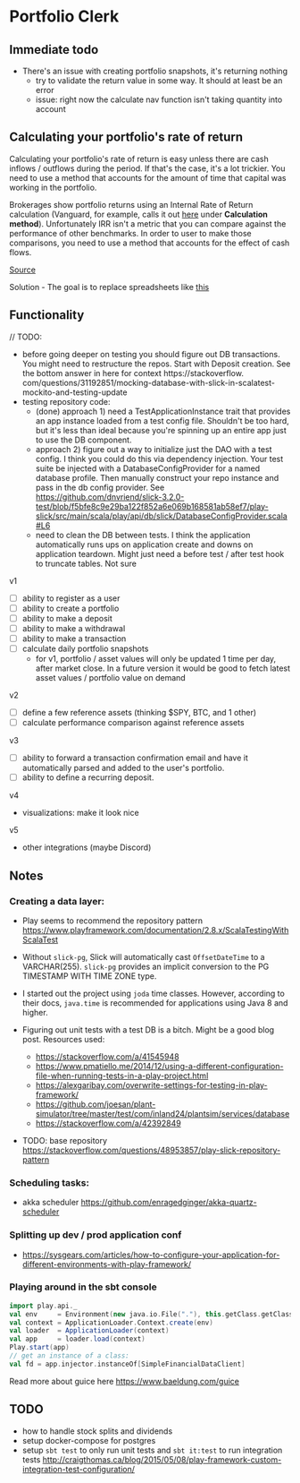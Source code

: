 # Portfolio Clerk

## Immediate todo
- There's an issue with creating portfolio snapshots, it's returning nothing
  - try to validate the return value in some way. It should at least be an error
  - issue: right now the calculate nav function isn't taking quantity into account

## Calculating your portfolio's rate of return 

Calculating your portfolio's rate of return is easy unless there are cash inflows / outflows during the period. If 
that's the case, it's a lot trickier. You need to use a method that accounts for the amount of time that capital was 
working in the portfolio.

Brokerages show portfolio returns using an Internal Rate of Return calculation (Vanguard, for example, calls it out
[here](https://personal.vanguard.com/us/content/MyPortfolio/performance/LMperfSummaryInfoContent.jsp) under 
__Calculation method__). Unfortunately IRR isn't a metric that you can compare against the performance of other 
benchmarks. In order to user to make those comparisons, you need to use a method that accounts for the effect 
of cash flows. 

[Source](https://www.retailinvestor.org/PortfolioReturnCalc.pdf)

Solution - The goal is to replace spreadsheets like [this](https://docs.google.com/spreadsheets/d/13GF2Gzw_8LsAAUDosaONqqCxfBoNfEJY/edit#gid=1622810545)

## Functionality

// TODO:
- before going deeper on testing you should figure out DB transactions. You might need to restructure the repos. 
  Start with Deposit creation. See the bottom answer in here for context https://stackoverflow.
  com/questions/31192851/mocking-database-with-slick-in-scalatest-mockito-and-testing-update
- testing repository code:
  - (done) approach 1) need a TestApplicationInstance trait that provides an app instance loaded from a test config 
    file. 
    Shouldn't be too hard, but it's less than ideal because you're spinning up an entire app just to use the DB 
    component.
  - approach 2) figure out a way to initialize just the DAO with a test config. I think you could do this via 
    dependency injection. Your test suite be injected with a DatabaseConfigProvider for a named database profile. 
    Then manually construct your repo instance and pass in the db config provider. See https://github.com/dnvriend/slick-3.2.0-test/blob/f5bfe8c9e29ba122f852a6e069b168581ab58ef7/play-slick/src/main/scala/play/api/db/slick/DatabaseConfigProvider.scala#L6
  - need to clean the DB between tests. I think the application automatically runs ups on application create and 
    downs on application teardown. Might just need a before test / after test hook to truncate tables. Not sure

v1
- [ ] ability to register as a user
- [ ] ability to create a portfolio
- [ ] ability to make a deposit
- [ ] ability to make a withdrawal 
- [ ] ability to make a transaction
- [ ] calculate daily portfolio snapshots
  - for v1, portfolio / asset values will only be updated 1 time per day, after market close. In a future version it 
    would be good to fetch latest asset values / portfolio value on demand
 
v2
- [ ] define a few reference assets (thinking $SPY, BTC, and 1 other)
- [ ] calculate performance comparison against reference assets

v3
- [ ] ability to forward a transaction confirmation email and have it automatically parsed and added to 
  the user's portfolio. 
- [ ] ability to define a recurring deposit.
  
v4 
- visualizations: make it look nice

v5
- other integrations (maybe Discord)

## Notes

### Creating a data layer:
- Play seems to recommend the repository pattern https://www.playframework.com/documentation/2.8.x/ScalaTestingWithScalaTest
- Without `slick-pg`, Slick will automatically cast `OffsetDateTime` to a VARCHAR(255). `slick-pg` provides an implicit 
  conversion to the PG TIMESTAMP WITH TIME ZONE type.
- I started out the project using `joda` time classes. However, according to their docs, `java.time` is 
    recommended for applications using Java 8 and higher.
- Figuring out unit tests with a test DB is a bitch. Might be a good blog post. Resources used:
  - https://stackoverflow.com/a/41545948
  - https://www.pmatiello.me/2014/12/using-a-different-configuration-file-when-running-tests-in-a-play-project.html
  - https://alexgaribay.com/overwrite-settings-for-testing-in-play-framework/
  - https://github.com/joesan/plant-simulator/tree/master/test/com/inland24/plantsim/services/database
  - https://stackoverflow.com/a/42392849
  
- TODO: base repository https://stackoverflow.com/questions/48953857/play-slick-repository-pattern

### Scheduling tasks:
- akka scheduler https://github.com/enragedginger/akka-quartz-scheduler

### Splitting up dev / prod application conf
- https://sysgears.com/articles/how-to-configure-your-application-for-different-environments-with-play-framework/

### Playing around in the sbt console

```scala
import play.api._
val env     = Environment(new java.io.File("."), this.getClass.getClassLoader, Mode.Dev)
val context = ApplicationLoader.Context.create(env)
val loader  = ApplicationLoader(context)
val app     = loader.load(context)
Play.start(app)
// get an instance of a class:
val fd = app.injector.instanceOf[SimpleFinancialDataClient]
```

Read more about guice here https://www.baeldung.com/guice

## TODO

- how to handle stock splits and dividends
- setup docker-compose for postgres
- setup `sbt test` to only run unit tests and `sbt it:test` to run integration tests http://craigthomas.ca/blog/2015/05/08/play-framework-custom-integration-test-configuration/
